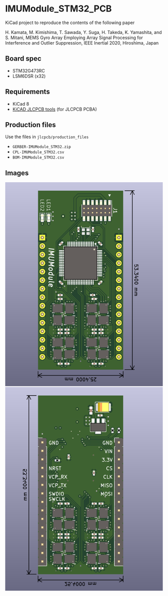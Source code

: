 # IMUModule_STM32_PCB

KiCad project to reproduce the contents of the following paper

H. Kamata, M. Kimishima, T. Sawada, Y. Suga, H. Takeda, K. Yamashita, and S. Mitani, MEMS Gyro Array Employing Array Signal Processing for Interference and Outlier Suppression, IEEE Inertial 2020, Hiroshima, Japan

## Board spec
- STM32G473RC
- LSM6DSR (x32)

## Requirements
- KiCad 8
- [KiCAD JLCPCB tools](https://github.com/bouni/kicad-jlcpcb-tools) (for JLCPCB PCBA)

## Production files
Use the files in ```jlcpcb/production_files```
- ```GERBER-IMUModule_STM32.zip```
- ```CPL-IMUModule_STM32.csv```
- ```BOM-IMUModule_STM32.csv```

## Images
![](pics/top.png)![](pics/bottom.png)

